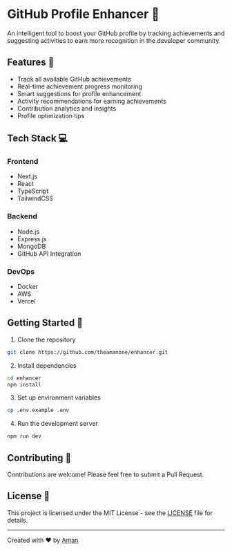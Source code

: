 # GitHub Profile Enhancer 🚀

An intelligent tool to boost your GitHub profile by tracking achievements and suggesting activities to earn more recognition in the developer community.

## Features 🌟

- Track all available GitHub achievements
- Real-time achievement progress monitoring
- Smart suggestions for profile enhancement
- Activity recommendations for earning achievements
- Contribution analytics and insights
- Profile optimization tips

## Tech Stack 💻

### Frontend
- Next.js
- React
- TypeScript
- TailwindCSS

### Backend
- Node.js
- Express.js
- MongoDB
- GitHub API Integration

### DevOps
- Docker
- AWS
- Vercel

## Getting Started 🎯

1. Clone the repository
```bash
git clone https://github.com/theamanone/enhancer.git
```

2. Install dependencies
```bash
cd enhancer
npm install
```

3. Set up environment variables
```bash
cp .env.example .env
```

4. Run the development server
```bash
npm run dev
```

## Contributing 🤝

Contributions are welcome! Please feel free to submit a Pull Request.

## License 📝

This project is licensed under the MIT License - see the [LICENSE](LICENSE) file for details.

---
Created with ❤️ by [Aman](https://github.com/theamanone)

